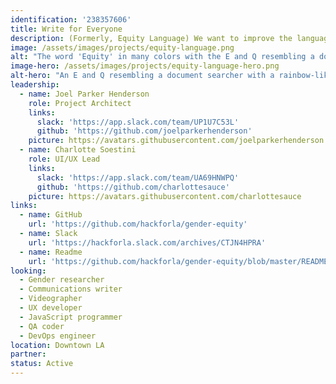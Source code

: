 ```yaml
---
identification: '238357606'
title: Write for Everyone
description: (Formerly, Equity Language) We want to improve the language used in websites to be more inclusive (of all communities) while also educating the public about exclusionary language.
image: /assets/images/projects/equity-language.png
alt: "The word 'Equity' in many colors with the E and Q resembling a document searcher, and a rainbow-like border"
image-hero: /assets/images/projects/equity-language-hero.png
alt-hero: "An E and Q resembling a document searcher with a rainbow-like border"
leadership:
  - name: Joel Parker Henderson
    role: Project Architect
    links:
      slack: 'https://app.slack.com/team/UP1U7C53L'
      github: 'https://github.com/joelparkerhenderson'
    picture: https://avatars.githubusercontent.com/joelparkerhenderson
  - name: Charlotte Soestini
    role: UI/UX Lead
    links:
      slack: 'https://app.slack.com/team/UA69HNWPQ'
      github: 'https://github.com/charlottesauce'
    picture: https://avatars.githubusercontent.com/charlottesauce
links:
  - name: GitHub
    url: 'https://github.com/hackforla/gender-equity'
  - name: Slack
    url: 'https://hackforla.slack.com/archives/CTJN4HPRA'
  - name: Readme
    url: 'https://github.com/hackforla/gender-equity/blob/master/README.md'
looking:
  - Gender researcher
  - Communications writer
  - Videographer
  - UX developer
  - JavaScript programmer
  - QA coder
  - DevOps engineer
location: Downtown LA
partner:
status: Active
---
```

